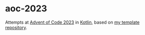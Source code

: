 # aoc-2023

Attempts at [Advent of Code 2023](https://adventofcode.com/2022) in [Kotlin](https://kotlinlang.org/), based on [my template repository](https://github.com/hughjdavey/aoc-kotlin-starter).
